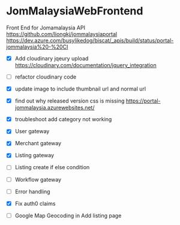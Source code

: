 # JomMalaysiaWebFrontend

Front End for Jomamalaysia API https://github.com/liongkj/jommalaysiaportal
https://dev.azure.com/busylikedog/biscat/_apis/build/status/portal-jommalaysia%20-%20CI

- [x] Add cloudinary jqeury upload https://cloudinary.com/documentation/jquery_integration
- [ ] refactor cloudinary code
- [x] update image to include thumbnail url and normal url

- [x] find out why released version css is missing https://portal-jommalaysia.azurewebsites.net/

- [x] troubleshoot add category not working

- [x] User gateway
- [x] Merchant gateway
- [x] Listing gateway
- [ ] Listing create if else condition
- [ ] Workflow gateway
- [ ] Error handling

- [x] Fix auth0 claims

* [ ] Google Map Geocoding in Add listing page
